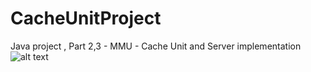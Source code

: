 # CacheUnitProject
Java project , Part 2,3 - MMU - Cache Unit and Server implementation 
![alt text](https://imgur.com/piiFZwJ)
